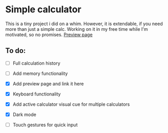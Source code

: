# Simple calculator

This is a tiny project i did on a whim. However, it is extendable, if you need more than just a simple calc.
Working on it in my free time while I'm motivated, so no promises.
[Preview page](https://dkrivokapic.com/examples/calc/)

## To do:
- [ ] Full calculation history
- [ ] Add memory functionality
- [x] Add preview page and link it here
- [x] Keyboard functionality
- [x] Add active calculator visual cue for multiple calculators
- [x] Dark mode
- [ ] Touch gestures for quick input


